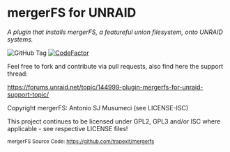 # mergerFS for UNRAID

_A plugin that installs mergerFS, a featureful union filesystem, onto UNRAID systems._

![GitHub Tag](https://img.shields.io/github/v/tag/desertwitch/mergerFS-unRAID?label=release&color=peru)
[![CodeFactor](https://www.codefactor.io/repository/github/desertwitch/mergerfs-unraid/badge)](https://www.codefactor.io/repository/github/desertwitch/mergerfs-unraid)

Feel free to fork and contribute via pull requests, also find here the support thread:

https://forums.unraid.net/topic/144999-plugin-mergerfs-for-unraid-support-topic/

Copyright mergerFS: Antonio SJ Musumeci (see LICENSE-ISC)

This project continues to be licensed under GPL2, GPL3 and/or ISC where applicable - see respective LICENSE files!

<sub>mergerFS Source Code: https://github.com/trapexit/mergerfs</sub>
